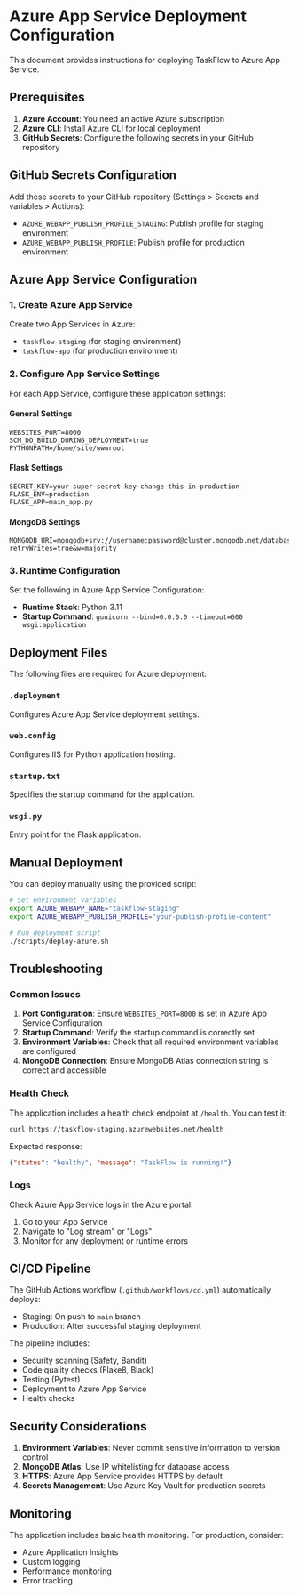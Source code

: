 # Azure App Service Deployment Configuration

This document provides instructions for deploying TaskFlow to Azure App Service.

## Prerequisites

1. **Azure Account**: You need an active Azure subscription
2. **Azure CLI**: Install Azure CLI for local deployment
3. **GitHub Secrets**: Configure the following secrets in your GitHub repository

## GitHub Secrets Configuration

Add these secrets to your GitHub repository (Settings > Secrets and variables > Actions):

- `AZURE_WEBAPP_PUBLISH_PROFILE_STAGING`: Publish profile for staging environment
- `AZURE_WEBAPP_PUBLISH_PROFILE`: Publish profile for production environment

## Azure App Service Configuration

### 1. Create Azure App Service

Create two App Services in Azure:
- `taskflow-staging` (for staging environment)
- `taskflow-app` (for production environment)

### 2. Configure App Service Settings

For each App Service, configure these application settings:

#### General Settings
```
WEBSITES_PORT=8000
SCM_DO_BUILD_DURING_DEPLOYMENT=true
PYTHONPATH=/home/site/wwwroot
```

#### Flask Settings
```
SECRET_KEY=your-super-secret-key-change-this-in-production
FLASK_ENV=production
FLASK_APP=main_app.py
```

#### MongoDB Settings
```
MONGODB_URI=mongodb+srv://username:password@cluster.mongodb.net/database?retryWrites=true&w=majority
```

### 3. Runtime Configuration

Set the following in Azure App Service Configuration:

- **Runtime Stack**: Python 3.11
- **Startup Command**: `gunicorn --bind=0.0.0.0 --timeout=600 wsgi:application`

## Deployment Files

The following files are required for Azure deployment:

### `.deployment`
Configures Azure App Service deployment settings.

### `web.config`
Configures IIS for Python application hosting.

### `startup.txt`
Specifies the startup command for the application.

### `wsgi.py`
Entry point for the Flask application.

## Manual Deployment

You can deploy manually using the provided script:

```bash
# Set environment variables
export AZURE_WEBAPP_NAME="taskflow-staging"
export AZURE_WEBAPP_PUBLISH_PROFILE="your-publish-profile-content"

# Run deployment script
./scripts/deploy-azure.sh
```

## Troubleshooting

### Common Issues

1. **Port Configuration**: Ensure `WEBSITES_PORT=8000` is set in Azure App Service Configuration
2. **Startup Command**: Verify the startup command is correctly set
3. **Environment Variables**: Check that all required environment variables are configured
4. **MongoDB Connection**: Ensure MongoDB Atlas connection string is correct and accessible

### Health Check

The application includes a health check endpoint at `/health`. You can test it:

```bash
curl https://taskflow-staging.azurewebsites.net/health
```

Expected response:
```json
{"status": "healthy", "message": "TaskFlow is running!"}
```

### Logs

Check Azure App Service logs in the Azure portal:
1. Go to your App Service
2. Navigate to "Log stream" or "Logs"
3. Monitor for any deployment or runtime errors

## CI/CD Pipeline

The GitHub Actions workflow (`.github/workflows/cd.yml`) automatically deploys:
- Staging: On push to `main` branch
- Production: After successful staging deployment

The pipeline includes:
- Security scanning (Safety, Bandit)
- Code quality checks (Flake8, Black)
- Testing (Pytest)
- Deployment to Azure App Service
- Health checks

## Security Considerations

1. **Environment Variables**: Never commit sensitive information to version control
2. **MongoDB Atlas**: Use IP whitelisting for database access
3. **HTTPS**: Azure App Service provides HTTPS by default
4. **Secrets Management**: Use Azure Key Vault for production secrets

## Monitoring

The application includes basic health monitoring. For production, consider:
- Azure Application Insights
- Custom logging
- Performance monitoring
- Error tracking 
